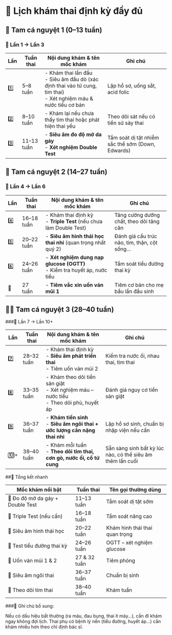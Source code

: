 # 📅 Lịch khám thai định kỳ đầy đủ 

## 🤰 Tam cá nguyệt 1 (0–13 tuần)
### 🧾 Lần 1 → Lần 3
| **Lần** | **Tuần thai** | **Nội dung khám & tên mốc khám**                                                                                     | **Ghi chú**                                       |
| ------- | ------------- | -------------------------------------------------------------------------------------------------------------------- | ------------------------------------------------- |
| 1️⃣     | 5–8 tuần      | - Khám thai lần đầu<br>- Siêu âm đầu dò (xác định thai vào tử cung, tim thai)<br>- Xét nghiệm máu & nước tiểu cơ bản | Lập hồ sơ, uống sắt, acid folic                   |
| 2️⃣     | 8–10 tuần     | - Khám lại nếu chưa thấy tim thai hoặc phát hiện thai yếu                                                            | Theo dõi sát nếu có tiền sử sảy thai              |
| 3️⃣     | 11–13 tuần    | - **Siêu âm đo độ mờ da gáy**<br>- **Xét nghiệm Double Test**                                                        | Tầm soát dị tật nhiễm sắc thể sớm (Down, Edwards) |

## 🤱 Tam cá nguyệt 2 (14–27 tuần)

### 🧾 Lần 4 → Lần 6

| **Lần** | **Tuần thai** | **Nội dung khám & tên mốc khám**                                           | **Ghi chú**                                 |
| ------- | ------------- | -------------------------------------------------------------------------- | ------------------------------------------- |
| 4️⃣     | 16–18 tuần    | - Khám thai định kỳ<br>- **Triple Test** (nếu chưa làm Double Test)        | Tăng cường dưỡng chất, theo dõi tăng cân    |
| 5️⃣     | 20–22 tuần    | - **Siêu âm hình thái học thai nhi** (quan trọng nhất quý 2)               | Đánh giá cấu trúc não, tim, thận, cột sống… |
| 6️⃣     | 24–26 tuần    | - **Xét nghiệm dung nạp glucose (OGTT)**<br>- Kiểm tra huyết áp, nước tiểu | Tầm soát tiểu đường thai kỳ                 |
| 💉      | 27 tuần       | - **Tiêm vắc xin uốn ván mũi 1**                                           | Tiêm cơ bản cho mẹ bầu lần đầu sinh         |

## 🤱‍🍼 Tam cá nguyệt 3 (28–40 tuần)

###🧾 Lần 7 → Lần 10+

| **Lần** | **Tuần thai** | **Nội dung khám & tên mốc khám**                                                          | **Ghi chú**                                                |
| ------- | ------------- | ----------------------------------------------------------------------------------------- | ---------------------------------------------------------- |
| 7️⃣     | 28–32 tuần    | - Khám thai định kỳ<br>- **Siêu âm phát triển thai**<br>- Tiêm uốn ván mũi 2              | Kiểm tra nước ối, nhau thai, tim thai                      |
| 8️⃣     | 33–35 tuần    | - Khám theo dõi tiền sản giật<br>- Xét nghiệm máu – nước tiểu<br>- Theo dõi phù, huyết áp | Đánh giá nguy cơ tiền sản giật                             |
| 9️⃣     | 36–37 tuần    | - **Khám tiền sinh**<br>- **Siêu âm ngôi thai + ước lượng cân nặng thai nhi**             | Lập hồ sơ sinh, chuẩn bị nhập viện nếu cần                 |
| 🔟+     | 38–40 tuần    | - Khám mỗi tuần<br>- **Theo dõi tim thai, cơn gò, nước ối, cổ tử cung**                   | Sẵn sàng sinh bất kỳ lúc nào, có thể siêu âm thêm lần cuối |

##🎯 Tổng kết nhanh

| **Mốc khám nổi bật**             | **Tuần thai** | **Tên gọi thường dùng**        |
| -------------------------------- | ------------- | ------------------------------ |
| 🧬 Đo độ mờ da gáy + Double Test | 11–13 tuần    | Tầm soát dị tật sớm            |
| 🔬 Triple Test (nếu cần)         | 16–18 tuần    | Tầm soát nâng cao              |
| 🧠 Siêu âm hình thái học         | 20–22 tuần    | Khám hình thái thai quan trọng |
| 🧪 Test tiểu đường thai kỳ       | 24–26 tuần    | OGTT – xét nghiệm glucose      |
| 💉 Uốn ván mũi 1 & 2             | 27 & 32 tuần  | Tiêm phòng                     |
| 👶 Siêu âm ngôi thai             | 36–37 tuần    | Chuẩn bị sinh                  |
| 💓 Theo dõi tim thai             | 38–40 tuần    | Khám tuần                      |

###📌 Ghi chú bổ sung:

Nếu có dấu hiệu bất thường (ra máu, đau bụng, thai ít máy…), cần đi khám ngay không đợi lịch.
Thai phụ có bệnh lý nền (tiểu đường, huyết áp…) cần khám nhiều hơn theo chỉ định bác sĩ.
